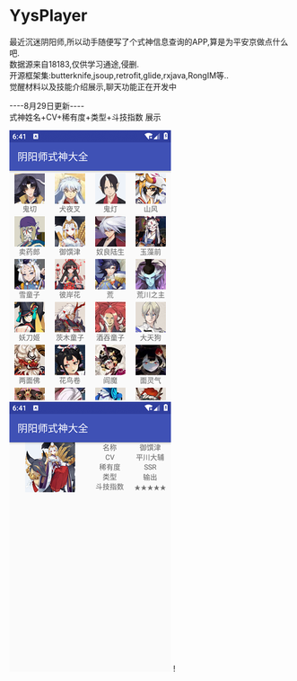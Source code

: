 # YysPlayer
最近沉迷阴阳师,所以动手随便写了个式神信息查询的APP,算是为平安京做点什么吧.<br>
数据源来自18183,仅供学习通途,侵删.	<br>
开源框架集:butterknife,jsoup,retrofit,glide,rxjava,RongIM等..<br>
觉醒材料以及技能介绍展示,聊天功能正在开发中<br>

----8月29日更新----<br>
式神姓名+CV+稀有度+类型+斗技指数 展示<br>

![image](https://github.com/yzzzsama/Retrofit2use/blob/master/Screenshot_1535524892.jpg)<br>
![image](https://github.com/yzzzsama/Retrofit2use/blob/master/Screenshot_1535524907.jpg)
!
